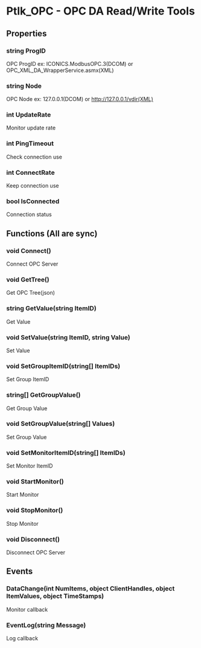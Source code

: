 # Ptlk_OPC - OPC DA Read/Write Tools

## Properties
### string ProgID
OPC ProgID ex: ICONICS.ModbusOPC.3(DCOM) or OPC_XML_DA_WrapperService.asmx(XML)
### string Node
OPC Node ex: 127.0.0.1(DCOM) or http://127.0.0.1/vdir(XML)
### int UpdateRate
Monitor update rate
### int PingTimeout
Check connection use
### int ConnectRate
Keep connection use
### bool IsConnected
Connection status

## Functions (All are sync)
### void Connect()
Connect OPC Server
### void GetTree()
Get OPC Tree(json)
### string GetValue(string ItemID)
Get Value
### void SetValue(string ItemID, string Value)
Set Value
### void SetGroupItemID(string[] ItemIDs)
Set Group ItemID
### string[] GetGroupValue()
Get Group Value
### void SetGroupValue(string[] Values)
Set Group Value
### void SetMonitorItemID(string[] ItemIDs)
Set Monitor ItemID
### void StartMonitor()
Start Monitor
### void StopMonitor()
Stop Monitor
### void Disconnect()
Disconnect OPC Server

## Events
### DataChange(int NumItems, object ClientHandles, object ItemValues, object TimeStamps)
Monitor callback
### EventLog(string Message)
Log callback
